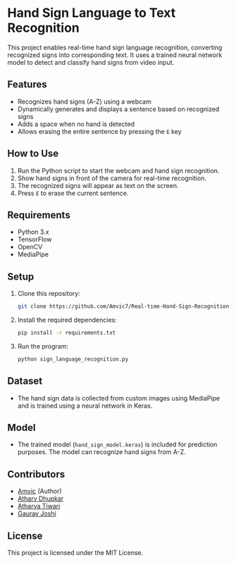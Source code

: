 # Hand Sign Language to Text Recognition

This project enables real-time hand sign language recognition, converting recognized signs into corresponding text. It uses a trained neural network model to detect and classify hand signs from video input.

## Features
- Recognizes hand signs (A-Z) using a webcam
- Dynamically generates and displays a sentence based on recognized signs
- Adds a space when no hand is detected
- Allows erasing the entire sentence by pressing the `E` key

## How to Use
1. Run the Python script to start the webcam and hand sign recognition.
2. Show hand signs in front of the camera for real-time recognition.
3. The recognized signs will appear as text on the screen.
4. Press `E` to erase the current sentence.

## Requirements
- Python 3.x
- TensorFlow
- OpenCV
- MediaPipe

## Setup
1. Clone this repository:
    ```bash
    git clone https://github.com/Amvic7/Real-time-Hand-Sign-Recognition.git
    ```
2. Install the required dependencies:
    ```bash
    pip install -r requirements.txt
    ```
3. Run the program:
    ```bash
    python sign_language_recognition.py
    ```

## Dataset
- The hand sign data is collected from custom images using MediaPipe and is trained using a neural network in Keras.

## Model
- The trained model (`hand_sign_model.keras`) is included for prediction purposes. The model can recognize hand signs from A-Z.

## Contributors
- [Amvic](https://github.com/Amvic7) (Author)
- [Atharv Dhupkar](https://github.com/atharv-dhupkar22)
- [Atharva Tiwari](https://github.com/AT8Cool)
- [Gaurav Joshi](https://github.com/Slugget98)

## License
This project is licensed under the MIT License.
